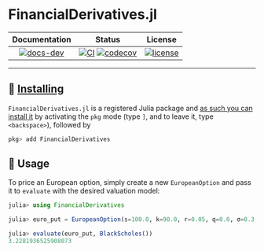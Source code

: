 # FinancialDerivatives.jl

| **Documentation** |**Status** |**License** | 
|:-----------------:|:----------------------------:|:-----------:|
| [![docs-dev][dev-img]][dev-url] | [![CI][ci-img]][ci-url] [![codecov][cov-img]][cov-url] |  [![license][lic-img]][lic-url] |


---
## 💾 [Installing](https://julialang.github.io/Pkg.jl/v1/managing-packages/)

`FinancialDerivatives.jl` is a registered Julia package and [as such you can install it](https://julialang.github.io/Pkg.jl/v1/managing-packages/) by activating the `pkg` mode (type `]`, and to leave it, type `<backspace>`),
followed by

```julia
pkg> add FinancialDerivatives
```

## 📓 Usage
To price an European option, simply create a new `EuropeanOption` and pass it to `evaluate` with the desired valuation model:

```julia
julia> using FinancialDerivatives

julia> euro_put = EuropeanOption(s=100.0, k=90.0, r=0.05, q=0.0, σ=0.3, t=180 / 365, call=false)

julia> evaluate(euro_put, BlackScholes())
3.2281936525908073
```

[dev-img]: https://img.shields.io/badge/docs-stable-blue.svg
[dev-url]: https://JuliaQunat.github.io/FinancialDerivatives.jl/dev/
[ci-img]: https://github.com/JuliaQuant/FinancialDerivatives.jl/actions/workflows/CI.yml/badge.svg?branch=master
[ci-url]: https://github.com/JuliaQuant/FinancialDerivatives.jl/actions/workflows/CI.yml?query=branch%3Amaster
[cov-img]: https://codecov.io/gh/JuliaQuant/FinancialDerivatives.jl/branch/master/graph/badge.svg
[cov-url]: https://codecov.io/gh/JuliaQuant/FinancialDerivatives.jl
[doi-img]: https://zenodo.org/badge/170120732.svg
[doi-url]: https://zenodo.org/badge/latestdoi/
[lic-img]: https://img.shields.io/github/license/mashape/apistatus.svg?maxAge=2592000
[lic-url]: https://github.com/mvanzulli/FinancialDerivatives.jl/blob/master/LICENSE
[com-url]: https://app.slack.com/client/T04QWNG5T2Q/C04R6TMDV0R
[com-img]: https://user-images.githubusercontent.com/50339940/224228295-4ff7c201-975f-4e87-af51-86036a10f289.svg



